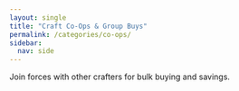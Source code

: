 ```yaml
---
layout: single
title: "Craft Co-Ops & Group Buys"
permalink: /categories/co-ops/
sidebar:
  nav: side
---
```


Join forces with other crafters for bulk buying and savings.

